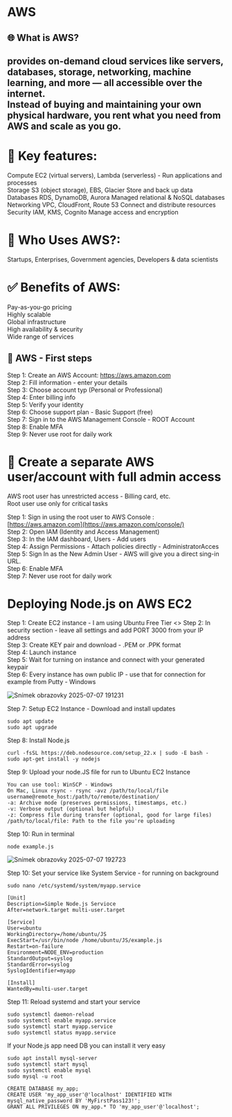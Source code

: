 # AWS

## 🌐 What is AWS?

provides on-demand cloud services like servers, databases, storage, networking, machine learning, and more — all accessible over the internet. <br>
Instead of buying and maintaining your own physical hardware, you rent what you need from AWS and scale as you go.
---

# 🧱 Key features:
Compute	EC2 (virtual servers), Lambda (serverless) - Run applications and processes <br>
Storage	S3 (object storage), EBS, Glacier	Store and back up data <br>
Databases	RDS, DynamoDB, Aurora	Managed relational & NoSQL databases <br>
Networking	VPC, CloudFront, Route 53	Connect and distribute resources <br>
Security	IAM, KMS, Cognito	Manage access and encryption <br>

# 📁 Who Uses AWS?:
Startups, Enterprises, Government agencies, Developers & data scientists

# ✅ Benefits of AWS:
Pay-as-you-go pricing  <br>
Highly scalable <br>
Global infrastructure <br>
High availability & security <br>
Wide range of services <br>

## 📝 AWS - First steps
Step 1: Create an AWS Account: https://aws.amazon.com <br>
Step 2: Fill information - enter your details <br>
Step 3: Choose account typ (Personal or Professional) <br>
Step 4: Enter billing info <br>
Step 5: Verify your identity <br>
Step 6: Choose support plan - Basic Support (free) <br>
Step 7: Sign in to the AWS Management Console - ROOT Account <br>
Step 8: Enable MFA <br>
Step 9: Never use root for daily work <br>


# 🧱 Create a separate AWS user/account with full admin access 
AWS root user has unrestricted access - Billing card, etc. <br>
Root user use only for critical tasks <br>

Step 1: Sign in using the root user to AWS Console : [https://aws.amazon.com](https://aws.amazon.com/console/) <br>
Step 2: Open IAM (Identity and Access Management) <br>
Step 3: In the IAM dashboard, Users - Add users <br>
Step 4: Assign Permissions - Attach policies directly - AdministratorAcces <br>
Step 5: Sign In as the New Admin User - AWS will give you a direct sing-in URL. <br>
Step 6: Enable MFA <br>
Step 7: Never use root for daily work


# Deploying Node.js on AWS EC2
Step 1: Create EC2 instance - I am using Ubuntu Free Tier <>
Step 2: In security section - leave all settings and add PORT 3000 from your IP address <br>
Step 3: Create KEY pair and download - .PEM or .PPK format <br>
Step 4: Launch instance <br>
Step 5: Wait for turning on instance and connect with your generated keypair <br>
Step 6: Every instance has own public IP - use that for connection for example from Putty - Windows

![Snímek obrazovky 2025-07-07 191231](https://github.com/user-attachments/assets/2a4a72df-e87a-46ca-9be9-f911e2b85571)

Step 7: Setup EC2 Instance - Download and install updates
```
sudo apt update
sudo apt upgrade
```
Step 8: Install Node.js
```
curl -fsSL https://deb.nodesource.com/setup_22.x | sudo -E bash -
sudo apt-get install -y nodejs
```
Step 9: Upload your node.JS file for run to Ubuntu EC2 Instance
```
You can use tool: WinSCP - Windows
On Mac, Linux rsync - rsync -avz /path/to/local/file username@remote_host:/path/to/remote/destination/
-a: Archive mode (preserves permissions, timestamps, etc.)
-v: Verbose output (optional but helpful)
-z: Compress file during transfer (optional, good for large files)
/path/to/local/file: Path to the file you're uploading
```
Step 10: Run in terminal 
```
node example.js
```
![Snímek obrazovky 2025-07-07 192723](https://github.com/user-attachments/assets/61fcae76-99be-4b65-901b-57d947aa0df2)

Step 10: Set your service like System Service - for running on background 
```
sudo nano /etc/systemd/system/myapp.service

[Unit]
Description=Simple Node.js Servioce
After=network.target multi-user.target

[Service]
User=ubuntu
WorkingDirectory=/home/ubuntu/JS
ExecStart=/usr/bin/node /home/ubuntu/JS/example.js
Restart=on-failure
Environment=NODE_ENV=production
StandardOutput=syslog
StandardError=syslog
SyslogIdentifier=myapp

[Install]
WantedBy=multi-user.target
```
Step 11: Reload systemd and start your service
```
sudo systemctl daemon-reload
sudo systemctl enable myapp.service
sudo systemctl start myapp.service
sudo systemctl status myapp.service
```
If your Node.js app need DB you can install it very easy
```
sudo apt install mysql-server
sudo systemctl start mysql
sudo systemctl enable mysql
sudo mysql -u root

CREATE DATABASE my_app;
CREATE USER 'my_app_user'@'localhost' IDENTIFIED WITH mysql_native_password BY 'MyFirstPass123!';
GRANT ALL PRIVILEGES ON my_app.* TO 'my_app_user'@'localhost';
```






